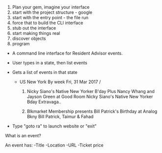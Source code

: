 1. Plan your gem, imagine your interface
2. start with the project structure - google
3. start with the entry point - the file run
4. force that to build the CLI interface
5. stub out the interface
6. start making things real
7. discover objects
8. program





- A command line interface for Resident Advisor events.

+ User types in a state, then list events

+ Gets a list of events in that state

  * US New York By week
    Fri, 31 Mar 2017 /

      1. Nicky Siano's Native New Yorker B'day Plus Nancy Whang and Jayson Green
      at Good Room
      Nicky Siano's Native New Yorker Bday Extravaga..

      2. Blkmarket Membership presents Bill Patrick's Birthday
      at Analog Bkny
      Bill Patrick, Taimur & Fahad

+ Type "goto ra" to launch website or "exit"

What is an event?

  An event has:
    -Title
    -Location
    -URL
    -Ticket price

